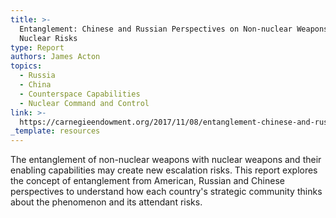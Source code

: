 ```yaml
---
title: >-
  Entanglement: Chinese and Russian Perspectives on Non-nuclear Weapons and
  Nuclear Risks
type: Report
authors: James Acton
topics:
  - Russia
  - China
  - Counterspace Capabilities
  - Nuclear Command and Control
link: >-
  https://carnegieendowment.org/2017/11/08/entanglement-chinese-and-russian-perspectives-on-non-nuclear-weapons-and-nuclear-risks-pub-73162
_template: resources
---
```


The entanglement of non-nuclear weapons with nuclear weapons and their enabling capabilities may create new escalation risks. This report explores the concept of entanglement from American, Russian and Chinese perspectives to understand how each country's strategic community thinks about the phenomenon and its attendant risks.
